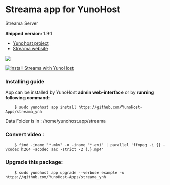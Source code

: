 # Streama app for YunoHost
Streama Server

**Shipped version:** 1.9.1

- [Yunohost project](https://yunohost.org)
- [Streama website](https://github.com/streamaserver/streama/)

![](https://avatars2.githubusercontent.com/u/38193973?s=280&v=4)


[![Install Streama with YunoHost](https://install-app.yunohost.org/install-with-yunohost.png)](https://install-app.yunohost.org/?app=streama)

### Installing guide

 App can be installed by YunoHost **admin web-interface** or by **running following command**:

        $ sudo yunohost app install https://github.com/YunoHost-Apps/streama_ynh
        
 Data Folder is in : /home/yunohost.app/streama
 
### Convert video :
 
        $ find -iname "*.mkv" -o -iname "*.avi" | parallel 'ffmpeg -i {} -vcodec h264 -acodec aac -strict -2 {.}.mp4'
 
### Upgrade this package:

        $ sudo yunohost app upgrade --verbose example -u https://github.com/YunoHost-Apps/streama_ynh
       

